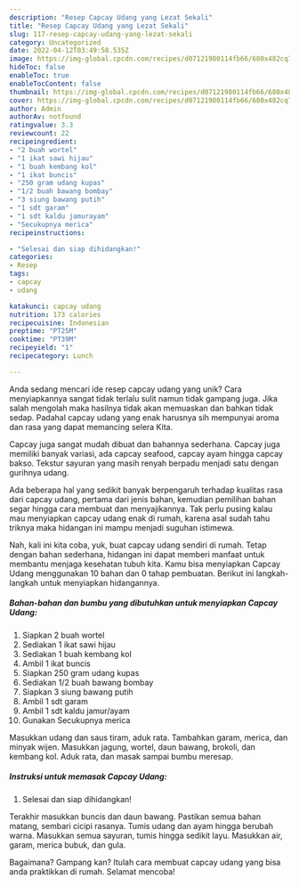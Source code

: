 ```yaml
---
description: "Resep Capcay Udang yang Lezat Sekali"
title: "Resep Capcay Udang yang Lezat Sekali"
slug: 117-resep-capcay-udang-yang-lezat-sekali
category: Uncategorized
date: 2022-04-12T03:49:58.535Z
image: https://img-global.cpcdn.com/recipes/d07121980114fb66/680x482cq70/capcay-udang-foto-resep-utama.jpg
hideToc: false
enableToc: true
enableTocContent: false
thumbnail: https://img-global.cpcdn.com/recipes/d07121980114fb66/680x482cq70/capcay-udang-foto-resep-utama.jpg
cover: https://img-global.cpcdn.com/recipes/d07121980114fb66/680x482cq70/capcay-udang-foto-resep-utama.jpg
author: Admin
authorAv: notfound
ratingvalue: 3.3
reviewcount: 22
recipeingredient:
- "2 buah wortel"
- "1 ikat sawi hijau"
- "1 buah kembang kol"
- "1 ikat buncis"
- "250 gram udang kupas"
- "1/2 buah bawang bombay"
- "3 siung bawang putih"
- "1 sdt garam"
- "1 sdt kaldu jamurayam"
- "Secukupnya merica"
recipeinstructions:

- "Selesai dan siap dihidangkan!"
categories:
- Resep
tags:
- capcay
- udang

katakunci: capcay udang 
nutrition: 173 calories
recipecuisine: Indonesian
preptime: "PT25M"
cooktime: "PT39M"
recipeyield: "1"
recipecategory: Lunch

---
```





Anda sedang mencari ide resep capcay udang yang unik? Cara menyiapkannya sangat tidak terlalu sulit namun tidak gampang juga. Jika salah mengolah maka hasilnya tidak akan memuaskan dan bahkan tidak sedap. Padahal capcay udang yang enak harusnya sih mempunyai aroma dan rasa yang dapat memancing selera Kita.





Capcay juga sangat mudah dibuat dan bahannya sederhana. Capcay juga memiliki banyak variasi, ada capcay seafood, capcay ayam hingga capcay bakso. Tekstur sayuran yang masih renyah berpadu menjadi satu dengan gurihnya udang.

Ada beberapa hal yang sedikit banyak berpengaruh terhadap kualitas rasa dari capcay udang, pertama dari jenis bahan, kemudian pemilihan bahan segar hingga cara membuat dan menyajikannya. Tak perlu pusing kalau mau menyiapkan capcay udang enak di rumah, karena asal sudah tahu triknya maka hidangan ini mampu menjadi suguhan istimewa.






Nah, kali ini kita coba, yuk, buat capcay udang sendiri di rumah. Tetap dengan bahan sederhana, hidangan ini dapat memberi manfaat untuk membantu menjaga kesehatan tubuh kita. Kamu bisa menyiapkan Capcay Udang menggunakan 10 bahan dan 0 tahap pembuatan. Berikut ini langkah-langkah untuk menyiapkan hidangannya.

<!--inarticleads1-->

##### Bahan-bahan dan bumbu yang dibutuhkan untuk menyiapkan Capcay Udang:

1. Siapkan 2 buah wortel
1. Sediakan 1 ikat sawi hijau
1. Sediakan 1 buah kembang kol
1. Ambil 1 ikat buncis
1. Siapkan 250 gram udang kupas
1. Sediakan 1/2 buah bawang bombay
1. Siapkan 3 siung bawang putih
1. Ambil 1 sdt garam
1. Ambil 1 sdt kaldu jamur/ayam
1. Gunakan Secukupnya merica


Masukkan udang dan saus tiram, aduk rata. Tambahkan garam, merica, dan minyak wijen. Masukkan jagung, wortel, daun bawang, brokoli, dan kembang kol. Aduk rata, dan masak sampai bumbu meresap. 

<!--inarticleads2-->

##### Instruksi untuk memasak Capcay Udang:


1. Selesai dan siap dihidangkan!

Terakhir masukkan buncis dan daun bawang. Pastikan semua bahan matang, sembari cicipi rasanya. Tumis udang dan ayam hingga berubah warna. Masukkan semua sayuran, tumis hingga sedikit layu. Masukkan air, garam, merica bubuk, dan gula. 

Bagaimana? Gampang kan? Itulah cara membuat capcay udang yang bisa anda praktikkan di rumah. Selamat mencoba!
